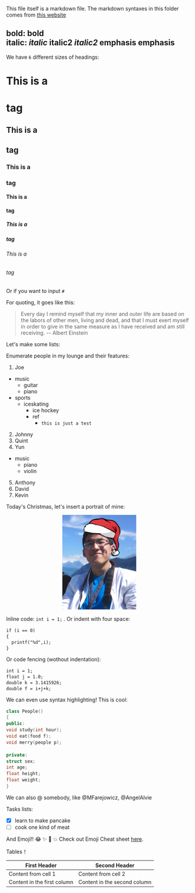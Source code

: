 This file itself is a markdown file.
The markdown syntaxes in this folder comes from [this website](https://guides.github.com/features/mastering-markdown/)

bold: **bold** <br />
italic: *italic*
italic2 _italic2_
emphasis __emphasis__
--------------------

We have `6` different sizes of headings:
# This is a <h1> tag
## This is a <h2> tag
### This is a <h3> tag
#### This is a <h4> tag
##### This is a <h5> tag
###### This is a <h6> tag
Or if you want to input `#`

For quoting, it goes like this:
> Every day I remind myself that my inner and outer life are based on the labors of other men, living and dead, and that I must exert myself in order to give in the same measure as I have received and am still receiving.
> -- Albert Einstein

Let's make some lists:

Enumerate people in my lounge and their features:
1. Joe
  * music
    * guitar
    * piano
  * sports
    * iceskating
      * ice hockey
      * ref 
        * `this is just a test`
2. Johnny
3. Quint
4. Yun
  * music
    * piano
    * violin
5. Anthony
6. David
7. Kevin

Today's Christmas, let's insert a portrait of mine:
<p align="center">
<img src="./pic/christmas.jpg" width="200"/>
</p>

Inline code: `int i = 1;` . Or indent with four space:  

    if (i == 0)
    {
      printf("%d",i);
    }

Or code fencing (wothout indentation):

```
int i = 1;
float j = 1.0;
double k = 3.1415926;
double f = i+j+k;
```

We can even use syntax highlighting! This is cool:

```C++
class People()
{
public:
void study(int hour);
void eat(food f);
void merry(people p);

private:
struct sex;
int age;
float height;
float weight;
}
```

We can also @ somebody, like @MFarejowicz, @AngelAlvie

Tasks lists:

* [x] learn to make pancake
* [ ] cook one kind of meat

And Emoji!! :joy: :sparkles: :camel: :boom:
Check out Emoji Cheat sheet [here](https://www.webpagefx.com/tools/emoji-cheat-sheet/).

Tables！

First Header | Second Header
------------ | -------------
Content from cell 1 | Content from cell 2
Content in the first column | Content in the second column
